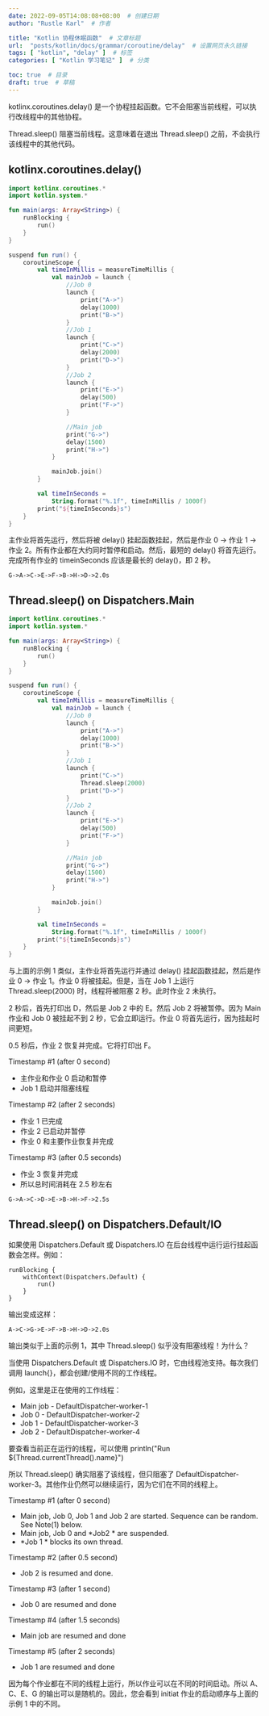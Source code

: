 ```yaml
---
date: 2022-09-05T14:08:08+08:00  # 创建日期
author: "Rustle Karl"  # 作者

title: "Kotlin 协程休眠函数"  # 文章标题
url:  "posts/kotlin/docs/grammar/coroutine/delay"  # 设置网页永久链接
tags: [ "kotlin", "delay" ]  # 标签
categories: [ "Kotlin 学习笔记" ]  # 分类

toc: true  # 目录
draft: true  # 草稿
---
```


kotlinx.coroutines.delay() 是一个协程挂起函数。它不会阻塞当前线程，可以执行改线程中的其他协程。 

Thread.sleep() 阻塞当前线程。这意味着在退出 Thread.sleep() 之前，不会执行该线程中的其他代码。

## kotlinx.coroutines.delay()

```kotlin
import kotlinx.coroutines.*
import kotlin.system.*

fun main(args: Array<String>) {
    runBlocking {
        run()
    }
}

suspend fun run() {
    coroutineScope {
        val timeInMillis = measureTimeMillis {
            val mainJob = launch {
                //Job 0
                launch {
                    print("A->")
                    delay(1000)
                    print("B->")
                }
                //Job 1
                launch {
                    print("C->")
                    delay(2000)
                    print("D->")
                }
                //Job 2
                launch {
                    print("E->")
                    delay(500)
                    print("F->")
                }

                //Main job
                print("G->")
                delay(1500)
                print("H->")
            }

            mainJob.join()
        }

        val timeInSeconds =
            String.format("%.1f", timeInMillis / 1000f)
        print("${timeInSeconds}s")
    }
}
```

主作业将首先运行，然后将被 delay() 挂起函数挂起，然后是作业 0 -> 作业 1 -> 作业 2。所有作业都在大约同时暂停和启动。然后，最短的 delay() 将首先运行。完成所有作业的 timeinSeconds 应该是最长的 delay()，即 2 秒。

```
G->A->C->E->F->B->H->D->2.0s
```

## Thread.sleep() on Dispatchers.Main

```kotlin
import kotlinx.coroutines.*
import kotlin.system.*

fun main(args: Array<String>) {
    runBlocking {
        run()
    }
}

suspend fun run() {
    coroutineScope {
        val timeInMillis = measureTimeMillis {
            val mainJob = launch {
                //Job 0
                launch {
                    print("A->")
                    delay(1000)
                    print("B->")
                }
                //Job 1
                launch {
                    print("C->")
                    Thread.sleep(2000)
                    print("D->")
                }
                //Job 2
                launch {
                    print("E->")
                    delay(500)
                    print("F->")
                }

                //Main job
                print("G->")
                delay(1500)
                print("H->")
            }

            mainJob.join()
        }

        val timeInSeconds =
            String.format("%.1f", timeInMillis / 1000f)
        print("${timeInSeconds}s")
    }
}
```

与上面的示例 1 类似，主作业将首先运行并通过 delay() 挂起函数挂起，然后是作业 0 → 作业 1。作业 0 将被挂起。但是，当在 Job 1 上运行 Thread.sleep(2000) 时，线程将被阻塞 2 秒。此时作业 2 未执行。

2 秒后，首先打印出 D，然后是 Job 2 中的 E。然后 Job 2 将被暂停。因为 Main 作业和 Job 0 被挂起不到 2 秒，它会立即运行。作业 0 将首先运行，因为挂起时间更短。

0.5 秒后，作业 2 恢复并完成。它将打印出 F。

Timestamp #1 (after 0 second)

- 主作业和作业 0 启动和暂停
- Job 1 启动并阻塞线程

Timestamp #2 (after 2 seconds)

- 作业 1 已完成
- 作业 2 已启动并暂停
- 作业 0 和主要作业恢复并完成

Timestamp #3 (after 0.5 seconds)

- 作业 3 恢复并完成
- 所以总时间消耗在 2.5 秒左右

```
G->A->C->D->E->B->H->F->2.5s
```

## Thread.sleep() on Dispatchers.Default/IO

如果使用 Dispatchers.Default 或 Dispatchers.IO 在后台线程中运行运行挂起函数会怎样。例如：

```
runBlocking {
    withContext(Dispatchers.Default) {
        run()
    }
}
```

输出变成这样：

```
A->C->G->E->F->B->H->D->2.0s
```

输出类似于上面的示例 1，其中 Thread.sleep() 似乎没有阻塞线程！为什么？

当使用 Dispatchers.Default 或 Dispatchers.IO 时，它由线程池支持。每次我们调用 launch{}，都会创建/使用不同的工作线程。

例如，这里是正在使用的工作线程：

- Main job - DefaultDispatcher-worker-1
- Job 0 - DefaultDispatcher-worker-2
- Job 1 - DefaultDispatcher-worker-3
- Job 2 - DefaultDispatcher-worker-4

要查看当前正在运行的线程，可以使用 println("Run ${Thread.currentThread().name}")

所以 Thread.sleep() 确实阻塞了该线程，但只阻塞了 DefaultDispatcher-worker-3。其他作业仍然可以继续运行，因为它们在不同的线程上。

Timestamp #1 (after 0 second)

- Main job, Job 0, Job 1 and Job 2 are started. Sequence can be random. See Note(1) below.
- Main job, Job 0 and *Job2 * are suspended.
- *Job 1 * blocks its own thread.

Timestamp #2 (after 0.5 second)

- Job 2 is resumed and done.

Timestamp #3 (after 1 second)

- Job 0 are resumed and done

Timestamp #4 (after 1.5 seconds)

- Main job are resumed and done

Timestamp #5 (after 2 seconds)

- Job 1 are resumed and done

因为每个作业都在不同的线程上运行，所以作业可以在不同的时间启动。所以 A、C、E、G 的输出可以是随机的。因此，您会看到 initiat 作业的启动顺序与上面的示例 1 中的不同。

